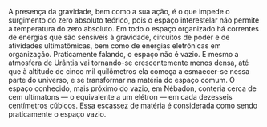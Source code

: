 ﻿A presença da gravidade, bem como a sua ação, é o que impede o surgimento do zero absoluto teórico, pois o espaço interestelar não permite a temperatura do zero absoluto. Em todo o espaço organizado há correntes de energias que são sensíveis à gravidade, circuitos de poder e de atividades ultimatômicas, bem como de energias eletrônicas em organização. Praticamente falando, o espaço não é vazio. E mesmo a atmosfera de Urântia vai tornando-se crescentemente menos densa, até que à altitude de cinco mil quilômetros ela começa a esmaecer-se nessa parte do universo, e se transformar na matéria do espaço comum. O espaço conhecido, mais próximo do vazio, em Nébadon, conteria cerca de cem ultímatons — o equivalente a um elétron — em cada dezesseis centímetros cúbicos. Essa escassez de matéria é considerada como sendo praticamente o espaço vazio.